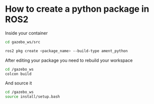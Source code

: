 # How to create a python package in ROS2

Inside your container

```sh 
cd gazebo_ws/src
```


```sh 
ros2 pkg create <package_name> --build-type ament_python
```

After editing your package you need to rebuild your workspace


```sh 
cd /gazebo_ws
colcon build 
```

And source it

```sh 
cd /gazebo_ws
source install/setup.bash
```
